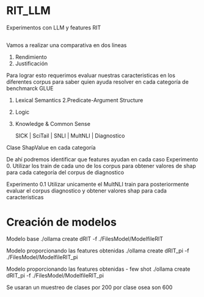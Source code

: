 # RIT_LLM
Experimentos con LLM y features RIT

##
Vamos a realizar una comparativa en dos lineas
1. Rendimiento
2. Justificación

Para lograr esto requerimos evaluar nuestras caracteristicas en los diferentes corpus para saber 
quien ayuda resolver en cada categoría de benchmarck GLUE

1. Lexical Semantics
2.Predicate-Argument Structure
3. Logic
4. Knowledge & Common Sense

      SICK  | SciTail | SNLI  | MultNLI |   Diagnostico


Clase 
ShapValue en cada categoría

De ahí podremos identificar que features ayudan en cada caso
Experimento 0. 
Utilizar los train de cada uno de los corpus para obtener valores de shap para cada categoría del corpus de diagnostico

Experimento 0.1
Utilizar unicamente el MultNLI train para posteriormente evaluar el corpus diagnostico
y obtener valores shap para cada caracteristicas



# Creación de modelos
Modelo base
./ollama create dRIT -f ./FilesModel/ModelfileRIT

Modelo proporcionando las features obtenidas
./ollama create dRIT_pi -f ./FilesModel/ModelfileRIT_pi

Modelo proporcionando las features obtenidas - few shot
./ollama create dRIT_pi -f ./FilesModel/ModelfileRIT_pi

Se usaran un muestreo de clases por 200 por clase
osea son 600

